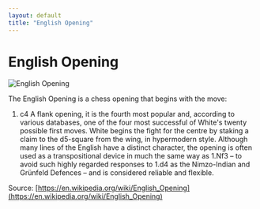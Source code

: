 ```yaml
---
layout: default
title: "English Opening"
---
```


# English Opening

![English Opening](https://www.thechesswebsite.com/wp-content/uploads/2012/07/EnglishOpening.jpg)

The English Opening is a chess opening that begins with the move:

1. c4
A flank opening, it is the fourth most popular and, according to various databases, one of the four most successful of White's twenty possible first moves. White begins the fight for the centre by staking a claim to the d5-square from the wing, in hypermodern style. Although many lines of the English have a distinct character, the opening is often used as a transpositional device in much the same way as 1.Nf3 – to avoid such highly regarded responses to 1.d4 as the Nimzo-Indian and Grünfeld Defences – and is considered reliable and flexible.

Source: [https://en.wikipedia.org/wiki/English_Opening](https://en.wikipedia.org/wiki/English_Opening)
